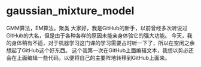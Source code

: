 # gaussian_mixture_model
GMM算法，EM算法，聚类
大家好，我是GitHub的新手，以前曾经多次听说过GitHub的大名，但是由于各种各样的原因未能亲身体验它的强大功能。
今天，我的身体稍有不适，对于机器学习这门课的学习需要占时听一下了，所以在空闲之余想起了GitHub这个好东西。
这个我第一次在GitHub上面编辑文本，我想以势必还会在上面编辑一些代码，以便将自己的主要阵地转移到GitHub上面来。
